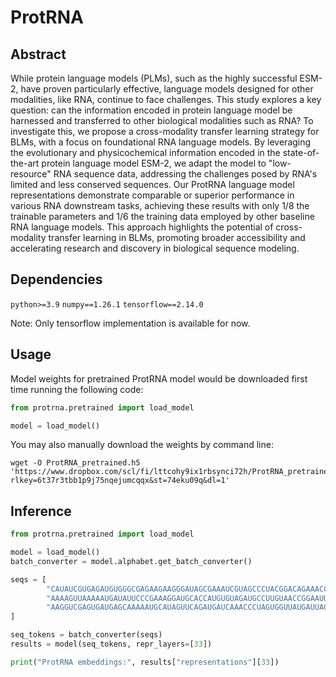 # ProtRNA

## Abstract
While protein language models (PLMs), such as the highly successful ESM-2, have proven particularly effective, language models designed for other modalities, like RNA, continue to face challenges. This study explores a key question: can the information encoded in protein language model be harnessed and transferred to other biological modalities such as RNA? To investigate this, we propose a cross-modality transfer learning strategy for BLMs, with a focus on foundational RNA language models. By leveraging the evolutionary and physicochemical information encoded in the state-of-the-art protein language model ESM-2, we adapt the model to "low-resource" RNA sequence data, addressing the challenges posed by RNA's limited and less conserved sequences. Our ProtRNA language model representations demonstrate comparable or superior performance in various RNA downstream tasks, achieving these results with only 1/8 the trainable parameters and 1/6 the training data employed by other baseline RNA language models. This approach highlights the potential of cross-modality transfer learning in BLMs, promoting broader accessibility and accelerating research and discovery in biological sequence modeling.

## Dependencies

`python>=3.9`
`numpy==1.26.1`
`tensorflow==2.14.0`

Note: Only tensorflow implementation is available for now.

## Usage

Model weights for pretrained ProtRNA model would be downloaded first time running the following code:

```python
from protrna.pretrained import load_model

model = load_model()
```

You may also manually download the weights by command line:
```
wget -O ProtRNA_pretrained.h5 'https://www.dropbox.com/scl/fi/lttcohy9ix1rbsynci72h/ProtRNA_pretrained.h5?rlkey=6t37r3tbb1p9j75nqejumcqqx&st=74eku09q&dl=1'
```

## Inference

```python
from protrna.pretrained import load_model

model = load_model()
batch_converter = model.alphabet.get_batch_converter()

seqs = [
        "CAUAUCGUGAGAUGUGGGCGAGAAGAAGGGAUAGCGAAAUCGUAGCCCUACGGACAGAAACCUGAUAAUAAGGCGUGCAUGGCGGGUAAGUUGGCUUAAAGCAACGAAGCCCUAAAGGUAGCCGUAACCUAUGUGCGUAAAUUAGGAGGGUAGACGAGGAAAGAACACG",
        "AAAAGUUAAAAAUGAUAUUCCCGAAAGGAUGCACCAUGUGUAGAUGCCUUGUAACCGGAAUUGAAUGGGGGAAAAAGAAAUG",
        "AAGGUCGAGUGAUGAGCAAAAAUGCAUAGUUCAGAUGAUCAAACCCUAGUGGUUAUGAUUACUUUGAAUAAAUAGUCUUUCGCUCCUAACUGACGGCCUU",
]

seq_tokens = batch_converter(seqs)
results = model(seq_tokens, repr_layers=[33])

print("ProtRNA embeddings:", results["representations"][33])
```

